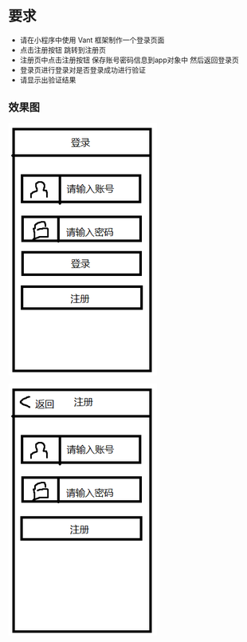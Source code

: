 # 要求

- 请在小程序中使用 Vant 框架制作一个登录页面
- 点击注册按钮 跳转到注册页
- 注册页中点击注册按钮 保存账号密码信息到app对象中 然后返回登录页
- 登录页进行登录对是否登录成功进行验证
- 请显示出验证结果

## 效果图
![登录](./sample.png)

![注册](./sample2.png)